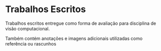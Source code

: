 # Trabalhos Escritos

Trabalhos escritos entregue como forma de avaliação para disciplina de visão computacional.

Também contém anotações e imagens adicionais utilizadas como referência ou rascunhos
